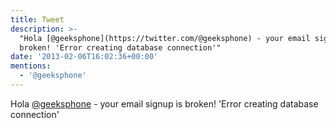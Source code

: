 ```yaml
---
title: Tweet
description: >-
  "Hola [@geeksphone](https://twitter.com/@geeksphone) - your email signup is
  broken! 'Error creating database connection'"
date: '2013-02-06T16:02:36+00:00'
mentions:
  - '@geeksphone'
---
```

Hola [@geeksphone](https://twitter.com/@geeksphone) - your email signup is broken! 'Error creating database connection'
